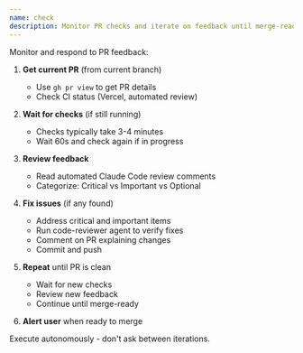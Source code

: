 ```yaml
---
name: check
description: Monitor PR checks and iterate on feedback until merge-ready
---
```


Monitor and respond to PR feedback:

1. **Get current PR** (from current branch)
   - Use `gh pr view` to get PR details
   - Check CI status (Vercel, automated review)

2. **Wait for checks** (if still running)
   - Checks typically take 3-4 minutes
   - Wait 60s and check again if in progress

3. **Review feedback**
   - Read automated Claude Code review comments
   - Categorize: Critical vs Important vs Optional

4. **Fix issues** (if any found)
   - Address critical and important items
   - Run code-reviewer agent to verify fixes
   - Comment on PR explaining changes
   - Commit and push

5. **Repeat** until PR is clean
   - Wait for new checks
   - Review new feedback
   - Continue until merge-ready

6. **Alert user** when ready to merge

Execute autonomously - don't ask between iterations.
